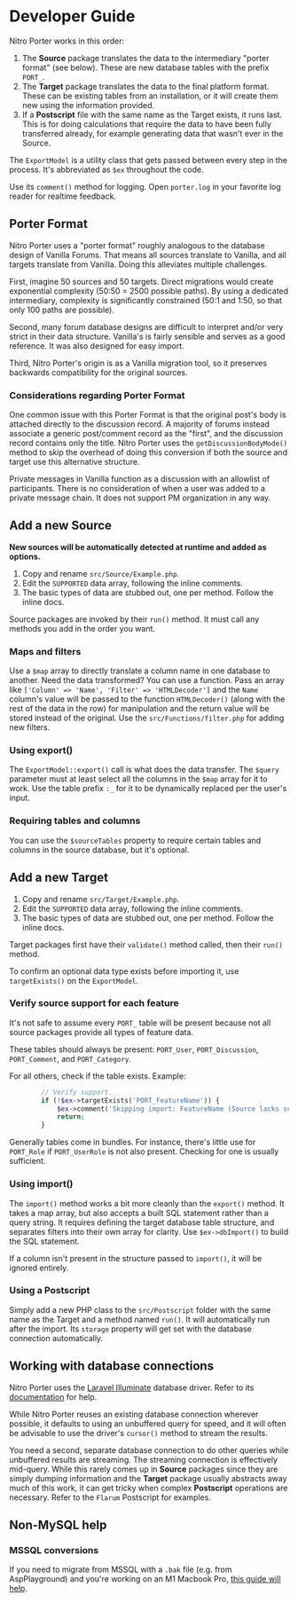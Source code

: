 # Developer Guide

Nitro Porter works in this order:

1. The **Source** package translates the data to the intermediary "porter format" (see below). These are new database tables with the prefix `PORT_`.
2. The **Target** package translates the data to the final platform format. These can be existing tables from an installation, or it will create them new using the information provided.
3. If a **Postscript** file with the same name as the Target exists, it runs last. This is for doing calculations that require the data to have been fully transferred already, for example generating data that wasn't ever in the Source.

The `ExportModel` is a utility class that gets passed between every step in the process. It's abbreviated as `$ex` throughout the code.

Use its `comment()` method for logging. Open `porter.log` in your favorite log reader for realtime feedback.

## Porter Format

Nitro Porter uses a "porter format" roughly analogous to the database design of Vanilla Forums. 
That means all sources translate to Vanilla, and all targets translate from Vanilla. Doing this alleviates multiple challenges.

First, imagine 50 sources and 50 targets. Direct migrations would create exponential complexity (50:50 = 2500 possible paths).
By using a dedicated intermediary, complexity is significantly constrained (50:1 and 1:50, so that only 100 paths are possible).

Second, many forum database designs are difficult to interpret and/or very strict in their data structure. 
Vanilla's is fairly sensible and serves as a good reference. It was also designed for easy import.

Third, Nitro Porter's origin is as a Vanilla migration tool, so it preserves backwards compatibility for the original sources.

### Considerations regarding Porter Format

One common issue with this Porter Format is that the original post's body is attached directly to the discussion record.
A majority of forums instead associate a generic post/comment record as the "first", and the discussion record contains only the title. 
Nitro Porter uses the `getDiscussionBodyMode()` method to skip the overhead of doing this conversion if both the source and target use this alternative structure.

Private messages in Vanilla function as a discussion with an allowlist of participants. 
There is no consideration of when a user was added to a private message chain. It does not support PM organization in any way.


## Add a new Source

**New sources will be automatically detected at runtime and added as options.**

1. Copy and rename `src/Source/Example.php`.
2. Edit the `SUPPORTED` data array, following the inline comments.
3. The basic types of data are stubbed out, one per method. Follow the inline docs.

Source packages are invoked by their `run()` method. It must call any methods you add in the order you want.

### Maps and filters

Use a `$map` array to directly translate a column name in one database to another. Need the data transformed? You can use a function. Pass an array like `['Column' => 'Name', 'Filter' => 'HTMLDecoder']` and the `Name` column's value will be passed to the function `HTMLDecoder()` (along with the rest of the data in the row) for manipulation and the return value will be stored instead of the original. Use the `src/Functions/filter.php` for adding new filters.

### Using export()

The `ExportModel::export()` call is what does the data transfer. The `$query` parameter must at least select all the columns in the `$map` array for it to work. Use the table prefix `:_` for it to be dynamically replaced per the user's input.

### Requiring tables and columns

You can use the `$sourceTables` property to require certain tables and columns in the source database, but it's optional.

## Add a new Target

1. Copy and rename `src/Target/Example.php`.
2. Edit the `SUPPORTED` data array, following the inline comments.
3. The basic types of data are stubbed out, one per method. Follow the inline docs.

Target packages first have their `validate()` method called, then their `run()` method.

To confirm an optional data type exists before importing it, use `targetExists()` on the `ExportModel`.

### Verify source support for each feature

It's not safe to assume every `PORT_` table will be present because not all source packages provide all types of feature data.

These tables should always be present: `PORT_User`, `PORT_Discussion`, `PORT_Comment`, and `PORT_Category`.

For all others, check if the table exists. Example:

```php
        // Verify support.
        if (!$ex->targetExists('PORT_FeatureName')) {
            $ex->comment('Skipping import: FeatureName (Source lacks support)');
            return;
        }
```

Generally tables come in bundles. For instance, there's little use for `PORT_Role` if `PORT_UserRole` is not also present. Checking for one is usually sufficient.

### Using import()

The `import()` method works a bit more cleanly than the `export()` method. It takes a map array, but also accepts a built SQL statement rather than a query string. It requires defining the target database table structure, and separates filters into their own array for clarity. Use `$ex->dbImport()` to build the SQL statement.

If a column isn't present in the structure passed to `import()`, it will be ignored entirely.

### Using a Postscript

Simply add a new PHP class to the `src/Postscript` folder with the same name as the Target and a method named `run()`. It will automatically run after the import. Its `storage` property will get set with the database connection automatically.


## Working with database connections

Nitro Porter uses the [Laravel Illuminate](https://github.com/illuminate/database) database driver. Refer to its [documentation](https://laravel.com/docs/9.x) for help.

While Nitro Porter reuses an existing database connection wherever possible, it defaults to using an unbuffered query for speed, and it will often be advisable to use the driver's `cursor()` method to stream the results.

You need a second, separate database connection to do other queries while unbuffered results are streaming. The streaming connection is effectively mid-query. While this rarely comes up in **Source** packages since they are simply dumping information and the **Target** package usually abstracts away much of this work, it can get tricky when complex **Postscript** operations are necessary. Refer to the `Flarum` Postscript for examples.


## Non-MySQL help

### MSSQL conversions

If you need to migrate from MSSQL with a `.bak` file (e.g. from AspPlayground) and you're working on an M1 Macbook Pro, [this guide will help](https://lincolnwebs.com/mssql-macos/).

